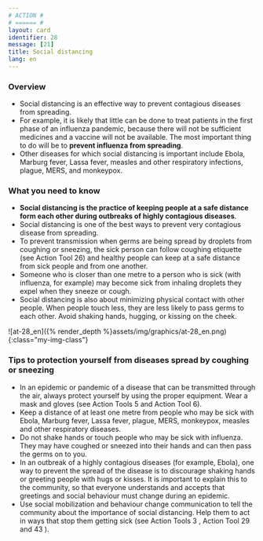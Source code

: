 ```yaml
---
# ACTION #
# ====== #
layout: card
identifier: 28
message: [21]
title: Social distancing
lang: en
---
```


### Overview

- Social distancing is an effective way to prevent contagious diseases from spreading. 
- For example, it is likely that little can be done to treat patients in the first phase of an influenza pandemic, because there will not be sufficient medicines and a vaccine will not be available. The most important thing to do will be to **prevent influenza from spreading**.
- Other diseases for which social distancing is important include Ebola<a class="crosslink" href="{% render_depth %}{% render_link disease|17 %}"><i class="fas fa-external-link-alt" aria-hidden="true"></i></a>, Marburg fever<a class="crosslink" href="{% render_depth %}{% render_link disease|19 %}"><i class="fas fa-external-link-alt" aria-hidden="true"></i></a>, Lassa fever<a class="crosslink" href="{% render_depth %}{% render_link disease|18 %}"><i class="fas fa-external-link-alt" aria-hidden="true"></i></a>, measles<a class="crosslink" href="{% render_depth %}{% render_link disease|8 %}"><i class="fas fa-external-link-alt" aria-hidden="true"></i></a> and other respiratory infections, plague<a class="crosslink" href="{% render_depth %}{% render_link disease|20 %}"><i class="fas fa-external-link-alt" aria-hidden="true"></i></a>, MERS<a class="crosslink" href="{% render_depth %}{% render_link disease|24 %}"><i class="fas fa-external-link-alt" aria-hidden="true"></i></a>, and monkeypox<a class="crosslink" href="{% render_depth %}{% render_link disease|25 %}"><i class="fas fa-external-link-alt" aria-hidden="true"></i></a>. 

### What you need to know

- **Social distancing is the practice of keeping people at a safe distance form each other during outbreaks of highly contagious diseases**.
- Social distancing is one of the best ways to prevent very contagious disease from spreading.
- To prevent transmission when germs are being spread by droplets from coughing or sneezing, the sick person can follow coughing etiquette (see Action Tool 26<a class="crosslink" href="{% render_depth %}{% render_link action|26 %}"><i class="fas fa-external-link-alt" aria-hidden="true"></i></a>) and healthy people can keep at a safe distance from sick people and from one another.
- Someone who is closer than one metre to a person who is sick (with influenza, for example) may become sick from inhaling droplets they expel when they sneeze or cough. 
- Social distancing is also about minimizing physical contact with other people. When people touch less, they are less likely to pass germs to each other. Avoid shaking hands, hugging, or kissing on the cheek. 

![at-28_en]({% render_depth %}assets/img/graphics/at-28_en.png){:class="my-img-class"}

### Tips to protection yourself from diseases spread by coughing or sneezing 

- In an epidemic or pandemic of a disease that can be transmitted through the air, always protect yourself by using the proper equipment. Wear a mask and gloves (see Action Tools 5<a class="crosslink" href="{% render_depth %}{% render_link action|5 %}"><i class="fas fa-external-link-alt" aria-hidden="true"></i></a> and Action Tool 6<a class="crosslink" href="{% render_depth %}{% render_link action|6 %}"><i class="fas fa-external-link-alt" aria-hidden="true"></i></a>).
- Keep a distance of at least one metre from people who may be sick with Ebola, Marburg fever, Lassa fever, plague, MERS, monkeypox, measles and other respiratory diseases.
- Do not shake hands or touch people who may be sick with influenza. They may have coughed or sneezed into their hands and can then pass the germs on to you.
- In an outbreak of a highly contagious diseases (for example, Ebola), one way to prevent the spread of the disease is to discourage shaking hands or greeting people with hugs or kisses. It is important to explain this to the community, so that everyone understands and accepts that greetings and social behaviour must change during an epidemic. 
- Use social mobilization and behaviour change communication to tell the community about the importance of social distancing. Help them to act in ways that stop them getting sick (see Action Tools 3 <a class="crosslink" href="{% render_depth %}{% render_link action|3 %}"><i class="fas fa-external-link-alt" aria-hidden="true"></i></a>, Action Tool 29 <a class="crosslink" href="{% render_depth %}{% render_link action|29 %}"><i class="fas fa-external-link-alt" aria-hidden="true"></i></a> and 43 <a class="crosslink" href="{% render_depth %}{% render_link action|43 %}"><i class="fas fa-external-link-alt" aria-hidden="true"></i></a>). 
